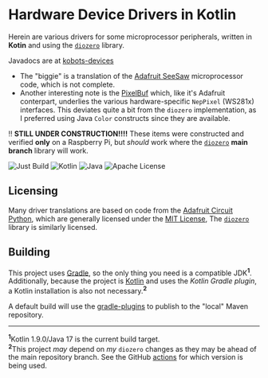 # Hardware Device Drivers in Kotlin

Herein are various drivers for some microprocessor peripherals, written in **Kotin** and using the [`diozero`](https://www.diozero.com) library.

Javadocs are at [kobots-devices](https://eagrahamjr.github.io/kobots-devices/)

* The "biggie" is a translation of the [Adafruit SeeSaw](src/main/kotlin/crackers/kobots/devices/expander/AdafruitSeeSaw.kt) microprocessor code, which is
  not complete.
* Another interesting note is the [PixelBuf](src/main/kotlin/crackers/kobots/devices/lighting/PixelBuf.kt) which, like it's Adafruit conterpart, underlies the various hardware-specific `NepPixel` (WS281x) interfaces. This deviates quite a bit from the `diozero` implementation, as I preferred using Java `Color` constructs since they are available.

:bangbang: **STILL UNDER CONSTRUCTION!!!!** These items were constructed and verified **only** on a Raspberry Pi, but _should_ work where the [`diozero`](https://www.diozero.com) **main branch** library will work.

![Just Build](https://github.com/EAGrahamJr/kobots-devices/actions/workflows/build.yaml/badge.svg) ![Kotlin](https://badgen.net/badge/Kotlin/1.9.0/purple) ![Java](https://badgen.net/badge/Java/17/orange) ![Apache License](https://badgen.net/github/license/EAGrahamJr/kobots-devices)

## Licensing

Many driver translations are based on code from the [Adafruit Circuit Python](https://github.com/adafruit), which are generally licensed under the [MIT License](https://opensource.org/license/mit/), The [`diozero`](https://www.diozero.com) library is similarly licensed.

## Building

This project uses [Gradle](https://gradle.org), so the only thing you need is a compatible JDK<sup>**1**</sup>. Additionally, because the project is [Kotlin](https://kotlinlang.org) and uses the _Kotlin Gradle plugin_, a Kotlin installation is also not necessary.<sup>**2**</sup>

A default build will use the [gradle-plugins](https://github.com/EAGrahamJr/gradle-scripts) to publish to the "local" Maven repository.

---

<sup>**1**</sup>Kotlin 1.9.0/Java 17 is the current build target.<br/>
<sup>**2**</sup>This project _may_ depend on _my_ `diozero` changes as they may be ahead of the main repository branch. See the GitHub [actions](.github/workflows/build.yaml) for which version is being used. 

